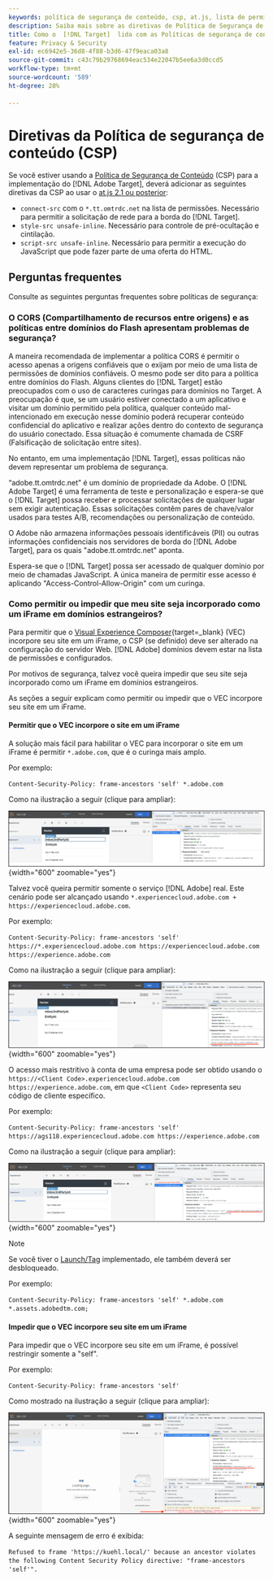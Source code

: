 ```yaml
---
keywords: política de segurança de conteúdo, csp, at.js, lista de permissões, incluir na lista de permissões, cintilação, pré-ocultar, pré-ocultação, pré-ocultação, política de segurança de conteúdo, iFrame, iframe
description: Saiba mais sobre as diretivas de Política de Segurança de Conteúdo (CSP) que devem ser adicionadas ao usar o  [!DNL Adobe Target].
title: Como o  [!DNL Target]  lida com as Políticas de segurança de conteúdo (CSP)?
feature: Privacy & Security
exl-id: ec6942e5-36d8-4f88-b3d6-47f9eaca03a8
source-git-commit: c43c79b29768694eac534e22047b5ee6a3d0ccd5
workflow-type: tm+mt
source-wordcount: '589'
ht-degree: 28%

---
```


# Diretivas da Política de segurança de conteúdo (CSP)

Se você estiver usando a [Política de Segurança de Conteúdo](https://en.wikipedia.org/wiki/Content_Security_Policy) (CSP) para a implementação do [!DNL Adobe Target], deverá adicionar as seguintes diretivas da CSP ao usar o [at.js 2.1 ou posterior](../../implement/client-side/atjs/target-atjs-versions.md):

* `connect-src` com o `*.tt.omtrdc.net` na lista de permissões. Necessário para permitir a solicitação de rede para a borda do [!DNL Target].
* `style-src unsafe-inline`. Necessário para controle de pré-ocultação e cintilação.
* `script-src unsafe-inline`. Necessário para permitir a execução do JavaScript que pode fazer parte de uma oferta do HTML.

## Perguntas frequentes

Consulte as seguintes perguntas frequentes sobre políticas de segurança:

### O CORS (Compartilhamento de recursos entre origens) e as políticas entre domínios do Flash apresentam problemas de segurança?

A maneira recomendada de implementar a política CORS é permitir o acesso apenas a origens confiáveis que o exijam por meio de uma lista de permissões de domínios confiáveis. O mesmo pode ser dito para a política entre domínios do Flash. Alguns clientes do [!DNL Target] estão preocupados com o uso de caracteres curingas para domínios no Target. A preocupação é que, se um usuário estiver conectado a um aplicativo e visitar um domínio permitido pela política, qualquer conteúdo mal-intencionado em execução nesse domínio poderá recuperar conteúdo confidencial do aplicativo e realizar ações dentro do contexto de segurança do usuário conectado. Essa situação é comumente chamada de CSRF (Falsificação de solicitação entre sites).

No entanto, em uma implementação [!DNL Target], essas políticas não devem representar um problema de segurança.

“adobe.tt.omtrdc.net” é um domínio de propriedade da Adobe. O [!DNL Adobe Target] é uma ferramenta de teste e personalização e espera-se que o [!DNL Target] possa receber e processar solicitações de qualquer lugar sem exigir autenticação. Essas solicitações contêm pares de chave/valor usados para testes A/B, recomendações ou personalização de conteúdo.

O Adobe não armazena informações pessoais identificáveis (PII) ou outras informações confidenciais nos servidores de borda do [!DNL Adobe Target], para os quais &quot;adobe.tt.omtrdc.net&quot; aponta.

Espera-se que o [!DNL Target] possa ser acessado de qualquer domínio por meio de chamadas JavaScript. A única maneira de permitir esse acesso é aplicando &quot;Access-Control-Allow-Origin&quot; com um curinga.

### Como permitir ou impedir que meu site seja incorporado como um iFrame em domínios estrangeiros?

Para permitir que o [Visual Experience Composer](https://experienceleague.adobe.com/docs/target/using/experiences/vec/visual-experience-composer.html){target=_blank} (VEC) incorpore seu site em um iFrame, o CSP (se definido) deve ser alterado na configuração do servidor Web. [!DNL Adobe] domínios devem estar na lista de permissões e configurados.

Por motivos de segurança, talvez você queira impedir que seu site seja incorporado como um iFrame em domínios estrangeiros.

As seções a seguir explicam como permitir ou impedir que o VEC incorpore seu site em um iFrame.

#### Permitir que o VEC incorpore o site em um iFrame

A solução mais fácil para habilitar o VEC para incorporar o site em um iFrame é permitir `*.adobe.com`, que é o curinga mais amplo.

Por exemplo:

`Content-Security-Policy: frame-ancestors 'self' *.adobe.com`

Como na ilustração a seguir (clique para ampliar):


![CSP com curinga mais amplo](/help/dev/before-implement/privacy/assets/csp-adobe.png){width="600" zoomable="yes"}

Talvez você queira permitir somente o serviço [!DNL Adobe] real. Este cenário pode ser alcançado usando `*.experiencecloud.adobe.com + https://experiencecloud.adobe.com`.

Por exemplo:

`Content-Security-Policy: frame-ancestors 'self' https://*.experiencecloud.adobe.com https://experiencecloud.adobe.com https://experience.adobe.com`

Como na ilustração a seguir (clique para ampliar):

![CSP com escopo de ExperienceCloud](/help/dev/before-implement/privacy/assets/csp-experiencecloud.png){width="600" zoomable="yes"}

O acesso mais restritivo à conta de uma empresa pode ser obtido usando o `https://<Client Code>.experiencecloud.adobe.com https://experience.adobe.com`, em que `<Client Code>` representa seu código de cliente específico.

Por exemplo:

`Content-Security-Policy: frame-ancestors 'self'  https://ags118.experiencecloud.adobe.com https://experience.adobe.com`

Como na ilustração a seguir (clique para ampliar):

![CSP com escopo de clientcode](/help/dev/before-implement/privacy/assets/csp-clientcode.png){width="600" zoomable="yes"}

>[!NOTE]
>
>Se você tiver o [Launch/Tag](/help/dev/implement/client-side/atjs/how-to-deployatjs/implement-target-using-adobe-launch.md) implementado, ele também deverá ser desbloqueado.
>
>Por exemplo:
>
> `Content-Security-Policy: frame-ancestors 'self' *.adobe.com *.assets.adobedtm.com;`

#### Impedir que o VEC incorpore seu site em um iFrame

Para impedir que o VEC incorpore seu site em um iFrame, é possível restringir somente a &quot;self&quot;.

Por exemplo:

`Content-Security-Policy: frame-ancestors 'self'`

Como mostrado na ilustração a seguir (clique para ampliar):

![Erro de CSP](/help/dev/before-implement/privacy/assets/csp-error.png){width="600" zoomable="yes"}

A seguinte mensagem de erro é exibida:

`Refused to frame 'https://kuehl.local/' because an ancestor violates the following Content Security Policy directive: "frame-ancestors 'self'".`

